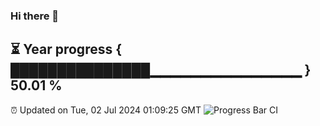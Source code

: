 ### Hi there 👋
⏳ Year progress { ███████████████▁▁▁▁▁▁▁▁▁▁▁▁▁▁▁ } 50.01 %
---
⏰ Updated on Tue, 02 Jul 2024 01:09:25 GMT
![Progress Bar CI](https://github.com/liununu/liununu/workflows/Progress%20Bar%20CI/badge.svg)
